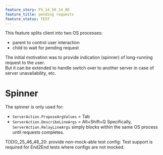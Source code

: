 ```yaml
---
feature_story: FS_14_59_14_06
feature_title: pending requests
feature_status: TEST
---
```


This feature splits client into two OS processes:
*   parent to control user interaction
*   child to wait for pending request

The initial motivation was to provide indication (spinner) of long-running request to the user.<br/>
But it can be extended to handle switch over to another server in case of server unavailability, etc.

# Spinner

The spinner is only used for:
*   `ServerAction.ProposeArgValues` = Tab
*   `ServerAction.DescribeLineArgs` = Alt+Shift+Q
Specifically, `ServerAction.RelayLineArgs` simply blocks within the same OS process until requests completes.

TODO_25_46_48_20: provide non-mock-able test config:
                  Test support is required for End2End tests where configs are not mocked.
